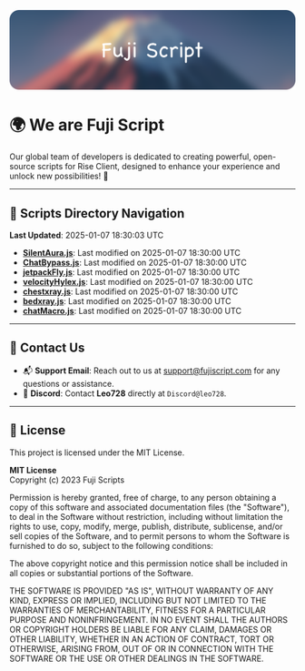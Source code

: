 ![Banner](.github/b.webp)

# 🌍 **We are Fuji Script**

Our global team of developers is dedicated to creating powerful, open-source scripts for Rise Client, designed to enhance your experience and unlock new possibilities! 🌟

---
<!-- SCRIPTS_NAVIGATION_START -->
## 📂 **Scripts Directory Navigation**

**Last Updated**: 2025-01-07 18:30:03 UTC

- **[SilentAura.js](scripts/SilentAura.js)**: Last modified on 2025-01-07 18:30:00 UTC
- **[ChatBypass.js](scripts/ChatBypass.js)**: Last modified on 2025-01-07 18:30:00 UTC
- **[jetpackFly.js](scripts/jetpackFly.js)**: Last modified on 2025-01-07 18:30:00 UTC
- **[velocityHylex.js](scripts/velocityHylex.js)**: Last modified on 2025-01-07 18:30:00 UTC
- **[chestxray.js](scripts/chestxray.js)**: Last modified on 2025-01-07 18:30:00 UTC
- **[bedxray.js](scripts/bedxray.js)**: Last modified on 2025-01-07 18:30:00 UTC
- **[chatMacro.js](scripts/chatMacro.js)**: Last modified on 2025-01-07 18:30:00 UTC

<!-- SCRIPTS_NAVIGATION_END -->

---

## 💬 **Contact Us**  
- 📬 **Support Email**: Reach out to us at [support@fujiscript.com](mailto:support@fujiscript.com) for any questions or assistance.  
- 💬 **Discord**: Contact **Leo728** directly at `Discord@leo728`.

---

## 📜 **License**

This project is licensed under the MIT License.  

**MIT License**  
Copyright (c) 2023 Fuji Scripts  

Permission is hereby granted, free of charge, to any person obtaining a copy of this software and associated documentation files (the "Software"), to deal in the Software without restriction, including without limitation the rights to use, copy, modify, merge, publish, distribute, sublicense, and/or sell copies of the Software, and to permit persons to whom the Software is furnished to do so, subject to the following conditions:  

The above copyright notice and this permission notice shall be included in all copies or substantial portions of the Software.  

THE SOFTWARE IS PROVIDED "AS IS", WITHOUT WARRANTY OF ANY KIND, EXPRESS OR IMPLIED, INCLUDING BUT NOT LIMITED TO THE WARRANTIES OF MERCHANTABILITY, FITNESS FOR A PARTICULAR PURPOSE AND NONINFRINGEMENT. IN NO EVENT SHALL THE AUTHORS OR COPYRIGHT HOLDERS BE LIABLE FOR ANY CLAIM, DAMAGES OR OTHER LIABILITY, WHETHER IN AN ACTION OF CONTRACT, TORT OR OTHERWISE, ARISING FROM, OUT OF OR IN CONNECTION WITH THE SOFTWARE OR THE USE OR OTHER DEALINGS IN THE SOFTWARE.  
